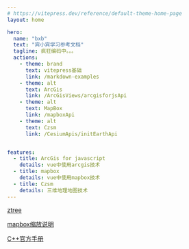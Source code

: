 ```yaml
---
# https://vitepress.dev/reference/default-theme-home-page
layout: home

hero:
  name: "bxb"
  text: "宾小宾学习参考文档"
  tagline: 疯狂编码中。。。
  actions:
    - theme: brand
      text: vitepress基础
      link: /markdown-examples
    - theme: alt
      text: ArcGis
      link: /ArcGisViews/arcgisforjsApi
    - theme: alt
      text: MapBox
      link: /mapboxApi
    - theme: alt
      text: Czsm
      link: /CesiumApis/initEarthApi


features:
  - title: ArcGis for javascript
    details: vue中使用arcgis技术
  - title: mapbox
    details: vue中使用mapbox技术
  - title: Czsm
    details: 三维地理地图技术
---
```


[ztree](https://www.jeesite.com/front/jquery-ztree/3.5/demo/cn/index.html)

[mapbox缩放说明](https://docs.mapbox.com/help/glossary/zoom-level/#zoom-levels-and-geographical-distance)

[C++官方手册](https://zh.cppreference.com/w/%E9%A6%96%E9%A1%B5)

<style>
:root {
  --vp-home-hero-name-color: transparent;
  --vp-home-hero-name-background: -webkit-linear-gradient(120deg, #bd34fe 30%, #41d1ff);

  --vp-home-hero-image-background-image: linear-gradient(-45deg, #bd34fe 50%, #47caff 50%);
  --vp-home-hero-image-filter: blur(44px);
}

@media (min-width: 640px) {
  :root {
    --vp-home-hero-image-filter: blur(56px);
  }
}

@media (min-width: 960px) {
  :root {
    --vp-home-hero-image-filter: blur(68px);
  }
}
</style>

